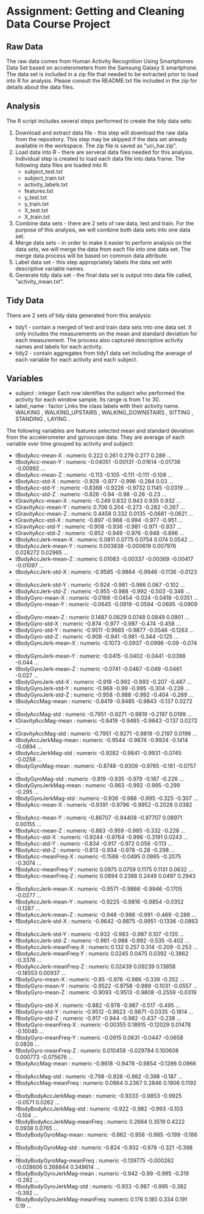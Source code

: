 # Assignment: Getting and Cleaning Data Course Project

## Raw Data

The raw data comes from Human Activity Recognition Using Smartphones Data Set based on accelerometers from the Samsung Galaxy S smartphone. The data set is included in a zip file that needed to be extracted prior to load into R for analysis. Please consult the README.txt file included in the zip for details about the data files.

## Analysis

The R script includes several steps performed to create the tidy data sets:

1) Download and extract data file - this step will download the raw data from the repository. This step may be skipped if the data set already available in the workspace. The zip file is saved as "uci_har.zip".
2) Load data into R - there are serveral data files needed for this analysis. Individual step is created to load each data file into data frame. The following data files are loaded into R:
    * subject_test.txt
    * subject_train.txt
    * activity_labels.txt
    * features.txt
    * y_test.txt
    * y_train.txt
    * X_test.txt
    * X_train.txt
3) Combine data sets - there are 2 sets of raw data, test and train. For the purpose of this analysis, we will combine both data sets into one data set. 
4) Merge data sets - in order to make it easier to perform analysis on the data sets, we will merge the data from each file into one data set. The merge data process will be based on common data attribute.
5) Label data set - this step appropriately labels the data set with descriptive variable names.
6) Generate tidy data set - the final data set is output into data file called, "activity_mean.txt".


## Tidy Data

There are 2 sets of tidy data generated from this analysis:
 - tidy1 - contain a merged of test and train data sets into one data set. It only includes the measurements on the mean and standard deviation for each measurement. The process also captured descriptive activity names and labels for each activity.
 - tidy2 - contain aggregates from tidy1 data set including the average of each variable for each activity and each subject.

## Variables
 - subject                      : integer	Each row identifies the subject who performed the activity for each window sample. Its range is from 1 to 30. 
 - label_name                   : factor	Links the class labels with their activity name. WALKING
, WALKING_UPSTAIRS
, WALKING_DOWNSTAIRS
, SITTING
, STANDING
, LAYING
.

The following variables are features selected mean and standard deviation from the accelerometer and gyroscope data. They are average of each variable over time grouped by activity and subject:

 - tBodyAcc-mean-X              : numeric  	0.222 0.261 0.279 0.277 0.289 ...
 - tBodyAcc-mean-Y              : numeric  	-0.04051 -0.00131 -0.01614 -0.01738 -0.00992 ...
 - tBodyAcc-mean-Z              : numeric  	-0.113 -0.105 -0.111 -0.111 -0.108 ...
 - tBodyAcc-std-X               : numeric  	-0.928 -0.977 -0.996 -0.284 0.03 ...
 - tBodyAcc-std-Y               : numeric  	-0.8368 -0.9226 -0.9732 0.1145 -0.0319 ...
 - tBodyAcc-std-Z               : numeric  	-0.826 -0.94 -0.98 -0.26 -0.23 ...
 - tGravityAcc-mean-X           : numeric  	-0.249 0.832 0.943 0.935 0.932 ...
 - tGravityAcc-mean-Y           : numeric  	0.706 0.204 -0.273 -0.282 -0.267 ...
 - tGravityAcc-mean-Z           : numeric  	0.4458 0.332 0.0135 -0.0681 -0.0621 ...
 - tGravityAcc-std-X            : numeric  	-0.897 -0.968 -0.994 -0.977 -0.951 ...
 - tGravityAcc-std-Y            : numeric  	-0.908 -0.936 -0.981 -0.971 -0.937 ...
 - tGravityAcc-std-Z            : numeric  	-0.852 -0.949 -0.976 -0.948 -0.896 ...
 - tBodyAccJerk-mean-X          : numeric  	0.0811 0.0775 0.0754 0.074 0.0542 ...
 - tBodyAccJerk-mean-Y          : numeric  	0.003838 -0.000619 0.007976 0.028272 0.02965 ...
 - tBodyAccJerk-mean-Z          : numeric  	0.01083 -0.00337 -0.00369 -0.00417 -0.01097 ...
 - tBodyAccJerk-std-X           : numeric  	-0.9585 -0.9864 -0.9946 -0.1136 -0.0123 ...
 - tBodyAccJerk-std-Y           : numeric  	-0.924 -0.981 -0.986 0.067 -0.102 ...
 - tBodyAccJerk-std-Z           : numeric  	-0.955 -0.988 -0.992 -0.503 -0.346 ...
 - tBodyGyro-mean-X             : numeric  	-0.0166 -0.0454 -0.024 -0.0418 -0.0351 ...
 - tBodyGyro-mean-Y             : numeric  	-0.0645 -0.0919 -0.0594 -0.0695 -0.0909 ...
 - tBodyGyro-mean-Z             : numeric  	0.1487 0.0629 0.0748 0.0849 0.0901 ...
 - tBodyGyro-std-X              : numeric  	-0.874 -0.977 -0.987 -0.474 -0.458 ...
 - tBodyGyro-std-Y              : numeric  	-0.9511 -0.9665 -0.9877 -0.0546 -0.1263 ...
 - tBodyGyro-std-Z              : numeric  	-0.908 -0.941 -0.981 -0.344 -0.125 ...
 - tBodyGyroJerk-mean-X         : numeric  	-0.1073 -0.0937 -0.0996 -0.09 -0.074 ...
 - tBodyGyroJerk-mean-Y         : numeric  	-0.0415 -0.0402 -0.0441 -0.0398 -0.044 ...
 - tBodyGyroJerk-mean-Z         : numeric  	-0.0741 -0.0467 -0.049 -0.0461 -0.027 ...
 - tBodyGyroJerk-std-X          : numeric  	-0.919 -0.992 -0.993 -0.207 -0.487 ...
 - tBodyGyroJerk-std-Y          : numeric  	-0.968 -0.99 -0.995 -0.304 -0.239 ...
 - tBodyGyroJerk-std-Z          : numeric  	-0.958 -0.988 -0.992 -0.404 -0.269 ...
 - tBodyAccMag-mean             : numeric  	-0.8419 -0.9485 -0.9843 -0.137 0.0272 ...
 - tBodyAccMag-std              : numeric  	-0.7951 -0.9271 -0.9819 -0.2197 0.0199 ...
 - tGravityAccMag-mean          : numeric  	-0.8419 -0.9485 -0.9843 -0.137 0.0272 ...
 - tGravityAccMag-std           : numeric  	-0.7951 -0.9271 -0.9819 -0.2197 0.0199 ...
 - tBodyAccJerkMag-mean         : numeric  	-0.9544 -0.9874 -0.9924 -0.1414 -0.0894 ...
 - tBodyAccJerkMag-std          : numeric  	-0.9282 -0.9841 -0.9931 -0.0745 -0.0258 ...
 - tBodyGyroMag-mean            : numeric  	-0.8748 -0.9309 -0.9765 -0.161 -0.0757 ...
 - tBodyGyroMag-std             : numeric  	-0.819 -0.935 -0.979 -0.187 -0.226 ...
 - tBodyGyroJerkMag-mean        : numeric  	-0.963 -0.992 -0.995 -0.299 -0.295 ...
 - tBodyGyroJerkMag-std         : numeric  	-0.936 -0.988 -0.995 -0.325 -0.307 ...
 - fBodyAcc-mean-X              : numeric  	-0.9391 -0.9796 -0.9952 -0.2028 0.0382 ...
 - fBodyAcc-mean-Y              : numeric  	-0.86707 -0.94408 -0.97707 0.08971 0.00155 ...
 - fBodyAcc-mean-Z              : numeric  	-0.883 -0.959 -0.985 -0.332 -0.226 ...
 - fBodyAcc-std-X               : numeric  	-0.9244 -0.9764 -0.996 -0.3191 0.0243 ...
 - fBodyAcc-std-Y               : numeric  	-0.834 -0.917 -0.972 0.056 -0.113 ...
 - fBodyAcc-std-Z               : numeric  	-0.813 -0.934 -0.978 -0.28 -0.298 ...
 - fBodyAcc-meanFreq-X          : numeric  	-0.1588 -0.0495 0.0865 -0.2075 -0.3074 ...
 - fBodyAcc-meanFreq-Y          : numeric  	0.0975 0.0759 0.1175 0.1131 0.0632 ...
 - fBodyAcc-meanFreq-Z          : numeric  	0.0894 0.2388 0.2449 0.0497 0.2943 ...
 - fBodyAccJerk-mean-X          : numeric  	-0.9571 -0.9866 -0.9946 -0.1705 -0.0277 ...
 - fBodyAccJerk-mean-Y          : numeric  	-0.9225 -0.9816 -0.9854 -0.0352 -0.1287 ...
 - fBodyAccJerk-mean-Z          : numeric  	-0.948 -0.986 -0.991 -0.469 -0.288 ...
 - fBodyAccJerk-std-X           : numeric  	-0.9642 -0.9875 -0.9951 -0.1336 -0.0863 ...
 - fBodyAccJerk-std-Y           : numeric  	-0.932 -0.983 -0.987 0.107 -0.135 ...
 - fBodyAccJerk-std-Z           : numeric  	-0.961 -0.988 -0.992 -0.535 -0.402 ...
 - fBodyAccJerk-meanFreq-X      : numeric  	0.132 0.257 0.314 -0.209 -0.253 ...
 - fBodyAccJerk-meanFreq-Y      : numeric  	0.0245 0.0475 0.0392 -0.3862 -0.3376 ...
 - fBodyAccJerk-meanFreq-Z      : numeric  	0.02439 0.09239 0.13858 -0.18553 0.00937 ...
 - fBodyGyro-mean-X             : numeric  	-0.85 -0.976 -0.986 -0.339 -0.352 ...
 - fBodyGyro-mean-Y             : numeric  	-0.9522 -0.9758 -0.989 -0.1031 -0.0557 ...
 - fBodyGyro-mean-Z             : numeric  	-0.9093 -0.9513 -0.9808 -0.2559 -0.0319 ...
 - fBodyGyro-std-X              : numeric  	-0.882 -0.978 -0.987 -0.517 -0.495 ...
 - fBodyGyro-std-Y              : numeric  	-0.9512 -0.9623 -0.9871 -0.0335 -0.1814 ...
 - fBodyGyro-std-Z              : numeric  	-0.917 -0.944 -0.982 -0.437 -0.238 ...
 - fBodyGyro-meanFreq-X         : numeric  	-0.00355 0.18915 -0.12029 0.01478 -0.10045 ...
 - fBodyGyro-meanFreq-Y         : numeric  	-0.0915 0.0631 -0.0447 -0.0658 0.0826 ...
 - fBodyGyro-meanFreq-Z         : numeric  	0.010458 -0.029784 0.100608 0.000773 -0.075676 ...
 - fBodyAccMag-mean             : numeric  	-0.8618 -0.9478 -0.9854 -0.1286 0.0966 ...
 - fBodyAccMag-std              : numeric  	-0.798 -0.928 -0.982 -0.398 -0.187 ...
 - fBodyAccMag-meanFreq         : numeric  	0.0864 0.2367 0.2846 0.1906 0.1192 ...
 - fBodyBodyAccJerkMag-mean     : numeric  	-0.9333 -0.9853 -0.9925 -0.0571 0.0262 ...
 - fBodyBodyAccJerkMag-std      : numeric  	-0.922 -0.982 -0.993 -0.103 -0.104 ...
 - fBodyBodyAccJerkMag-meanFreq : numeric  	0.2664 0.3519 0.4222 0.0938 0.0765 ...
 - fBodyBodyGyroMag-mean        : numeric  	-0.862 -0.958 -0.985 -0.199 -0.186 ...
 - fBodyBodyGyroMag-std         : numeric  	-0.824 -0.932 -0.978 -0.321 -0.398 ...
 - fBodyBodyGyroMag-meanFreq    : numeric  	-0.139775 -0.000262 -0.028606 0.268844 0.349614 ...
 - fBodyBodyGyroJerkMag-mean    : numeric  	-0.942 -0.99 -0.995 -0.319 -0.282 ...
 - fBodyBodyGyroJerkMag-std     : numeric  	-0.933 -0.987 -0.995 -0.382 -0.392 ...
 - fBodyBodyGyroJerkMag-meanFreq: numeric  	0.176 0.185 0.334 0.191 0.19 ...
